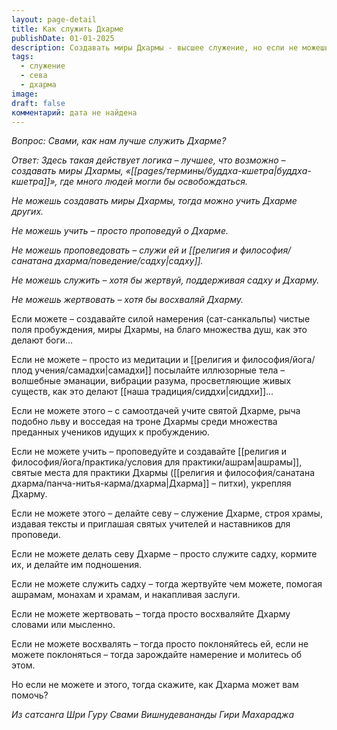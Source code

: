 ```yaml
---
layout: page-detail
title: Как служить Дхарме
publishDate: 01-01-2025
description: Создавать миры Дхармы - высшее служение, но если не можешь, учи, проповедуй, служи, жертвуй или хотя бы восхваляй Дхарму. Даже простое намерение и молитва о служении важны. Если не можешь ничего из этого - задай себе вопрос, Как Дхарма может мне помочь?
tags:
  - служение
  - сева
  - дхарма
image: 
draft: false
комментарий: дата не найдена
---
```


_Вопрос: Свами, как нам лучше служить Дхарме?_

_Ответ: Здесь такая действует логика – лучшее, что возможно – создавать миры Дхармы, «[[pages/термины/буддха-кшетра|буддха-кшетра]]», где много людей могли бы освобождаться._ 

_Не можешь создавать миры Дхармы, тогда можно учить Дхарме других._ 

_Не можешь учить – просто проповедуй о Дхарме._ 

_Не можешь проповедовать – служи ей и [[религия и философия/санатана дхарма/поведение/садху|садху]]._ 

_Не можешь служить – хотя бы жертвуй, поддерживая садху и Дхарму._ 

_Не можешь жертвовать – хотя бы восхваляй Дхарму._

Если можете – создавайте силой намерения (сат-санкальпы) чистые поля пробуждения, миры Дхармы, на благо множества душ, как это делают боги...

Если не можете – просто из медитации и [[религия и философия/йога/плод учения/самадхи|самадхи]] посылайте иллюзорные тела – волшебные эманации, вибрации разума, просветляющие живых существ, как это делают [[наша традиция/сиддхи|сиддхи]]...

Если не можете этого – с самоотдачей учите святой Дхарме, рыча подобно льву и восседая на троне Дхармы среди множества преданных учеников идущих к пробуждению.

Если не можете учить – проповедуйте и создавайте [[религия и философия/йога/практика/условия для практики/ашрам|ашрамы]], святые места для практики Дхармы ([[религия и философия/санатана дхарма/панча-нитья-карма/дхарма|Дхарма]] – питхи), укрепляя Дхарму.

Если не можете этого – делайте севу – служение Дхарме, строя храмы, издавая тексты и приглашая святых учителей и наставников для проповеди.

Если не можете делать севу Дхарме – просто служите садху, кормите их, и делайте им подношения.

Если не можете служить садху – тогда жертвуйте чем можете, помогая ашрамам, монахам и храмам, и накапливая заслуги.

Если не можете жертвовать – тогда просто восхваляйте Дхарму словами или мысленно.

Если не можете восхвалять – тогда просто поклоняйтесь ей, если не можете поклоняться – тогда зарождайте намерение и молитесь об этом. 

Но если не можете и этого, тогда скажите, как Дхарма может вам помочь?

*Из сатсанга Шри Гуру Свами Вишнудевананды Гири Махараджа*

